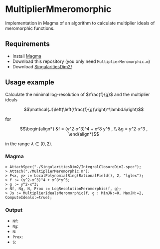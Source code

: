 # MultiplierMmeromorphic
Implementation in Magma of an algorithm to calculate multiplier ideals of meromorphic functions.

## Requirements
- Install [Magma](https://magma.maths.usyd.edu.au/magma/)
- Download this repository (you only need `MultiplierMeromorphic.m`)
- Download [SingularitiesDim2/](https://github.com/rogolop/SingularitiesDim2)

## Usage example

Calculate the minimal log-resolution of $\frac{f}{g}$ and the multiplier ideals
```math
\mathcal{J}\left(\left(\frac{f}{g}\right)^\lambda\right)
```
for
```math
\begin{align*}
        &f = (y^2-x^3)^4 + x^8 y^5 ,
        \\ &g = y^2-x^3 ,
    \end{align*}
```
in the range $\lambda\in(0,2)$.

### Magma
```
> AttachSpec("./SingularitiesDim2/IntegralClosureDim2.spec");
> Attach("./MultiplierMeromorphic.m");
> P<x, y> := LocalPolynomialRing(RationalField(), 2, "lglex");
> f := (y^2-x^3)^4 + x^8*y^5;
> g := y^2-x^3;
> Nf, Ng, N, Prox := LogResolutionMeromorphic(f, g);
> Js := MultiplierIdealsMeromorphic(f, g : MinJN:=0, MaxJN:=2, ComputeIdeals:=true);
```

### Output
- `Nf`: 
- `Ng`: 
- `N`: 
- `Prox`: 
- `S`: 


